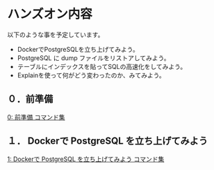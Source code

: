 # ハンズオン内容

以下のような事を予定しています。

- DockerでPostgreSQLを立ち上げてみよう。
- PostgreSQL に dump ファイルをリストアしてみよう。
- テーブルにインデックスを貼ってSQLの高速化をしてみよう。
- Explainを使って何がどう変わったのか、みてみよう。

## ０．前準備

[0: 前準備 コマンド集](https://github.com/TakahashiIkki/osc2019-shimane/blob/master/command/0.md)

## １． Dockerで PostgreSQL を立ち上げてみよう

[1: Dockerで PostgreSQL を立ち上げてみよう コマンド集](https://github.com/TakahashiIkki/osc2019-shimane/blob/master/command/1.md)